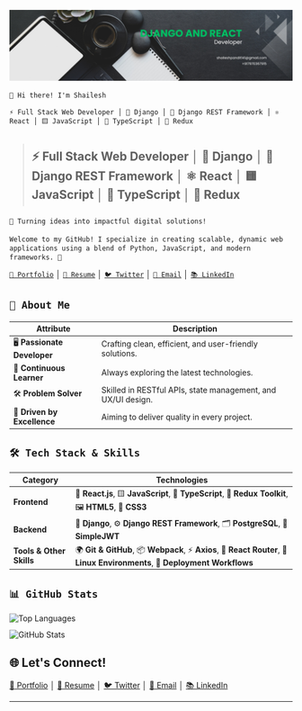 ![Banner Image](banner-image.png)

```
👋 Hi there! I'm Shailesh
```
```
⚡ Full Stack Web Developer │ 🐍 Django │ 🐍 Django REST Framework │ ⚛️ React │ 🟨 JavaScript │ 💙 TypeScript │ 🔄 Redux
```
<blockquote>
  <h2 style="padding-block:8px">
    ⚡ Full Stack Web Developer │ 🐍 Django │ 🐍 Django REST Framework │ ⚛️ React │ 🟨 JavaScript │ 💙 TypeScript │ 🔄 Redux
  </h2>
</blockquote>

```
🌟 Turning ideas into impactful digital solutions!

Welcome to my GitHub! I specialize in creating scalable, dynamic web applications using a blend of Python, JavaScript, and modern frameworks. 🚀
```

[`💼 Portfolio`](.) │ [`📄 Resume`](Shailesh-Pandit-Resume-2025.pdf) │ [`🐦 Twitter`](https://twitter.com/shaileshonx) │ [`💌 Email`](mailto:shaileshpandit141@gmail.com) │ [`📚 LinkedIn`](https://linkedin.com/in/shaileshpandit141)

## `🌟 About Me`

| **Attribute**              | **Description**                                              |
| -------------------------- | ------------------------------------------------------------ |
| 🖥️ **Passionate Developer** | Crafting clean, efficient, and user-friendly solutions.      |
| 🚀 **Continuous Learner**   | Always exploring the latest technologies.                    |
| 🛠️ **Problem Solver**       | Skilled in RESTful APIs, state management, and UX/UI design. |
| 🌈 **Driven by Excellence** | Aiming to deliver quality in every project.                  |

## `🛠️ Tech Stack & Skills`

| **Category**             | **Technologies**                                                                                                         |
| ------------------------ | ------------------------------------------------------------------------------------------------------------------------ |
| **Frontend**             | 🎨 **React.js**, 🟨 **JavaScript**, 💙 **TypeScript**, 🔄 **Redux Toolkit**, 🖼️ **HTML5**, 🎨 **CSS3**                         |
| **Backend**              | 🐍 **Django**, ⚙️ **Django REST Framework**, 🗂️ **PostgreSQL**, 🔑 **SimpleJWT**                                             |
| **Tools & Other Skills** | 🌍 **Git & GitHub**, 📦 **Webpack**, ⚡ **Axios**, 🧭 **React Router**, 🐧 **Linux Environments**, 🚢 **Deployment Workflows** |

## `📊 GitHub Stats`
<div style="display: flex; flex-direction: column; row-gap: 12px;">
  <img style="width: 100%; height: 100%; flex: 1;" src="https://github-readme-stats.vercel.app/api/top-langs/?username=shaileshpandit141&layout=compact&theme=radical" alt="Top Languages" />
  <img style="width: 100%; height: 100%; flex: 1;" src="https://github-readme-stats.vercel.app/api?username=shaileshpandit141&show_icons=true&count_private=true&theme=radical" alt="GitHub Stats" />
</div>

## 🌐 **Let's Connect!**
[💼 Portfolio](.) │ [📄 Resume](Shailesh-Pandit-Resume-2025.pdf) │ [🐦 Twitter](https://twitter.com/shaileshonx) │ [💌 Email](mailto:shaileshpandit141@gmail.com) │ [📚 LinkedIn](https://linkedin.com/in/shaileshpandit141)

---
